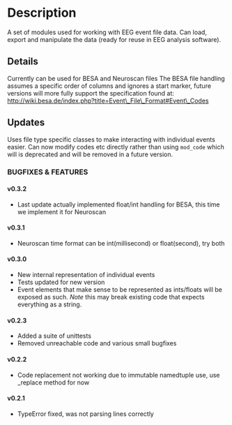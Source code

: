 Description
===========

A set of modules used for working with EEG event file data. Can load, export and manipulate the data (ready for reuse in EEG analysis software).

Details
-------

Currently can be used for BESA and Neuroscan files
The BESA file handling assumes a specific order of columns and ignores a start marker, future versions will more fully support the specification found at: http://wiki.besa.de/index.php?title=Event\_File\_Format#Event\_Codes

## Updates

Uses file type specific classes to make interacting with individual events easier. Can now modify codes etc directly rather than using `mod_code` which will is deprecated and will be removed in a future version.

### BUGFIXES & FEATURES

#### v0.3.2

* Last update actually implemented float/int handling for BESA, this time we implement it for Neuroscan

#### v0.3.1

* Neuroscan time format can be int(millisecond) or float(second), try both

#### v0.3.0

* New internal representation of individual events
* Tests updated for new version
* Event elements that make sense to be represented as ints/floats will be exposed as such. *Note* this may break existing code that expects everything as a string.

#### v0.2.3

* Added a suite of unittests
* Removed unreachable code and various small bugfixes

#### v0.2.2

* Code replacement not working due to immutable namedtuple use, use \_replace method for now

#### v0.2.1

* TypeError fixed, was not parsing lines correctly
